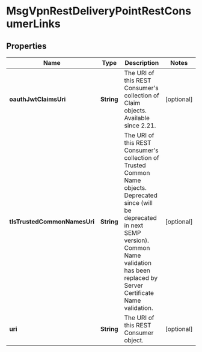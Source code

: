 

# MsgVpnRestDeliveryPointRestConsumerLinks


## Properties

| Name | Type | Description | Notes |
|------------ | ------------- | ------------- | -------------|
|**oauthJwtClaimsUri** | **String** | The URI of this REST Consumer&#39;s collection of Claim objects. Available since 2.21. |  [optional] |
|**tlsTrustedCommonNamesUri** | **String** | The URI of this REST Consumer&#39;s collection of Trusted Common Name objects. Deprecated since (will be deprecated in next SEMP version). Common Name validation has been replaced by Server Certificate Name validation. |  [optional] |
|**uri** | **String** | The URI of this REST Consumer object. |  [optional] |



